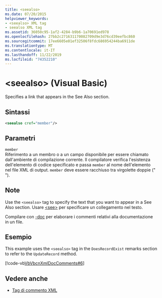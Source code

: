```yaml
---
title: <seealso>
ms.date: 07/20/2015
helpviewer_keywords:
- <seealso> XML tag
- seealso XML tag
ms.assetid: 36050c95-1af2-4284-b9b6-1a70691ed978
ms.openlocfilehash: 27bb2c271631170082709d9e3d76cd39eefbc860
ms.sourcegitcommit: 17ee6605e01ef32506f8fdc686954244ba6911de
ms.translationtype: MT
ms.contentlocale: it-IT
ms.lasthandoff: 11/22/2019
ms.locfileid: "74352210"
---
```

# <a name="seealso-visual-basic"></a>\<seealso> (Visual Basic)
Specifies a link that appears in the See Also section.  
  
## <a name="syntax"></a>Sintassi  
  
```xml  
<seealso cref="member"/>  
```  
  
## <a name="parameters"></a>Parametri  
 `member`  
 Riferimento a un membro o a un campo disponibile per essere chiamato dall'ambiente di compilazione corrente. Il compilatore verifica l'esistenza dell'elemento di codice specificato e passa `member` al nome dell'elemento nel file XML di output. `member` deve essere racchiuso tra virgolette doppie (" ").  
  
## <a name="remarks"></a>Note  
 Use the `<seealso>` tag to specify the text that you want to appear in a See Also section. Usare [\<see>](../../../visual-basic/language-reference/xmldoc/see.md) per specificare un collegamento nel testo.  
  
 Compilare con [-doc](../../../visual-basic/reference/command-line-compiler/doc.md) per elaborare i commenti relativi alla documentazione in un file.  
  
## <a name="example"></a>Esempio  
 This example uses the `<seealso>` tag in the `DoesRecordExist` remarks section to refer to the `UpdateRecord` method.  
  
 [!code-vb[VbVbcnXmlDocComments#6](~/samples/snippets/visualbasic/VS_Snippets_VBCSharp/VbVbcnXmlDocComments/VB/Class1.vb#6)]  
  
## <a name="see-also"></a>Vedere anche

- [Tag di commento XML](../../../visual-basic/language-reference/xmldoc/index.md)

